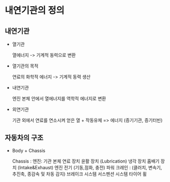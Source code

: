 # 내연기관의 정의

## 내연기관

* 열기관

    열에너지 -> 기계적 동력으로 변환

* 열기관의 목적

    연료의 화학적 에너지 -> 기계적 동력 생산

* 내연기관

    엔진 본체 안에서 열에너지를 역학적 에너지로 변환

* 외연기관

    기관 외에서 연료를 연소시켜 얻은 열
    \+ 작동유체 => 에너지 (증기기관, 증기터빈)

## 자동차의 구조

* Body + Chassis

    Chassis :
    엔진:
        기관 본체
        연료 장치
        윤활 장치 (Lubrication)
        냉각 장치
        홉배기 장치 (Intake&Exhaust)
        엔진 전기 (기동,점화, 충전)
    파워 크레인 : (클러치, 변속기, 추진축, 종감속 및 차동 감지)
    브레이크 시스템
    서스펜션 시스템
    타이어 휠